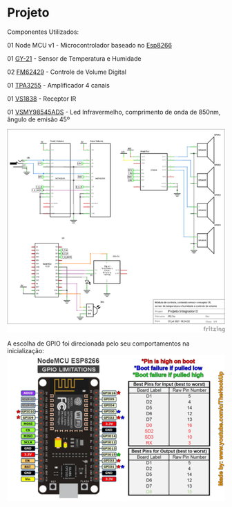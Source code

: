 # Projeto

Componentes Utilizados:

01 Node MCU v1 - Microcontrolador baseado no [Esp8266](https://www.espressif.com/sites/default/files/documentation/0a-esp8266ex_datasheet_en.pdf)

01 [GY-21](https://cdn-shop.adafruit.com/datasheets/1899_HTU21D.pdf) - Sensor de Temperatura e Humidade

02 [FM62429](http://datasheet.elcodis.com/pdf2/76/14/761466/fm62429.pdf) - Controle de Volume Digital

01 [TPA3255](https://www.ti.com/lit/ds/symlink/tpa3255.pdf) - Amplificador 4 canais

01 [VS1838](http://eeshop.unl.edu/pdf/VS1838-Infrared-Receiver-datasheet.pdf) - Receptor IR

01 [VSMY98545ADS](https://www.vishay.com/docs/84390/vsmy98545ads.pdf) - Led Infravermelho, comprimento de onda de 850nm, ângulo de emisão 45º 


 ![Projeto](../Projeto/PI2_schem.png) 
 
 A escolha de GPIO foi direcionada pelo seu comportamentos na inicialização: 
 ![Projeto](../Projeto/GPIO_Limitations_ESP8266_NodeMCU.jpg) 

